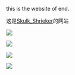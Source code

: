 this is the website of end.

这是[Skulk_Shrieker](https://luogu.com.cn/user/346410)的网站

![](https://cdn.luogu.com.cn/upload/usericon/346410.png)

![](https://luogu-card.vercel.app/practice?id=346410&dark_mode=true)

![](https://luogu-card.vercel.app/about?id=346410&dark_mode=true)

[![](https://s11.flagcounter.com/count/BfVT/bg_A826FF/txt_FAFAFA/border_CC4368/columns_8/maxflags_250/viewers_0/labels_1/pageviews_1/flags_0/percent_0/)](https://info.flagcounter.com/BfVT)
